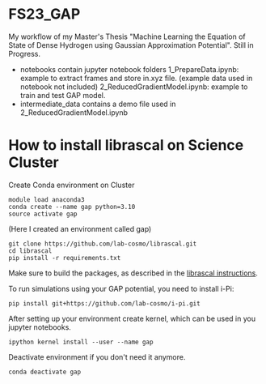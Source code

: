 # FS23_GAP
My workflow of my Master's Thesis "Machine Learning the Equation of State of Dense Hydrogen using Gaussian Approximation Potential".
Still in Progress.

* notebooks contain jupyter notebook folders
	1_PrepareData.ipynb: example to extract frames and store in.xyz file. (example data used in notebook not included)
	2_ReducedGradientModel.ipynb: example to train and test GAP model.
* intermediate_data contains a demo file used in 2_ReducedGradientModel.ipynb


# How to install librascal on Science Cluster
Create Conda environment on Cluster
```
module load anaconda3
conda create --name gap python=3.10
source activate gap
```
(Here I created an environment called gap)
```
git clone https://github.com/lab-cosmo/librascal.git
cd librascal
pip install -r requirements.txt
```
Make sure to build the packages, as described in the [librascal instructions](https://lab-cosmo.github.io/librascal/installation.html).
 
To run simulations using your GAP potential, you need to install i-Pi:
```
pip install git+https://github.com/lab-cosmo/i-pi.git
```

After setting up your environment create kernel, which can be used in you jupyter notebooks.

```
ipython kernel install --user --name gap
```
Deactivate environment if you don't need it anymore.

```
conda deactivate gap
```



